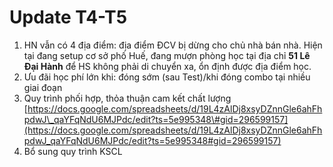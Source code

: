 # Update T4-T5

1. HN vẫn có 4 địa điểm: địa điểm ĐCV bị dừng cho chủ nhà bán nhà. Hiện tại đang setup cơ sở phố Huế, đang mượn phòng học tại địa chỉ **51 Lê Đại Hành** để HS không phải di chuyển xa, ổn định được địa điểm học.
2. Ưu đãi học phí lớn khi: đóng sớm \(sau Test\)/khi đóng combo tại nhiều giai đoạn
3. Quy trình phối hợp, thỏa thuận cam kết chất lượng [https://docs.google.com/spreadsheets/d/19L4zAlDj8xsyDZnnGle6ahFhpdwJ\_qaYFqNdU6MJPdc/edit?ts=5e995348\#gid=296599157](https://docs.google.com/spreadsheets/d/19L4zAlDj8xsyDZnnGle6ahFhpdwJ_qaYFqNdU6MJPdc/edit?ts=5e995348#gid=296599157)
4. Bổ sung quy trình KSCL



